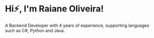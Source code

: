 # Hi⚡, I'm Raiane Oliveira!

A Backend Developer with 4 years of experience, supporting languages such as C#, Python and Java.
